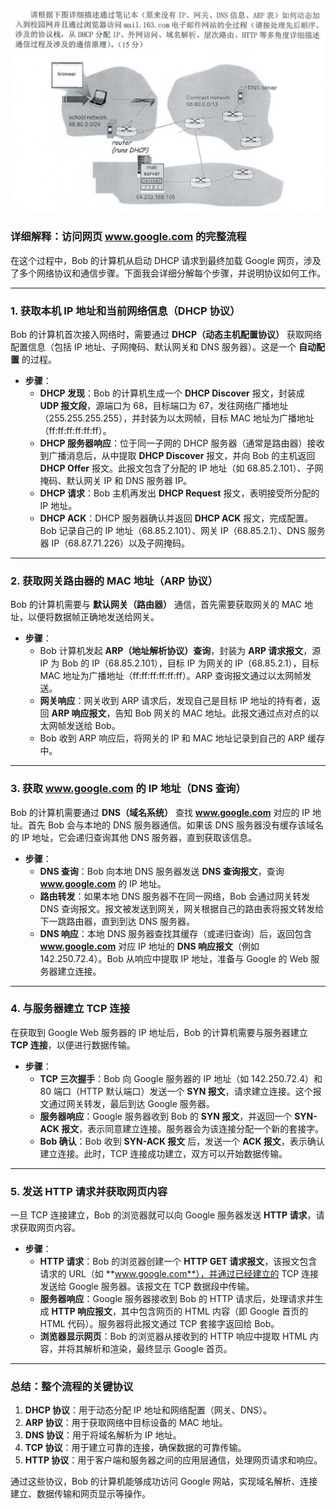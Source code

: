 ![alt text](../images/image-8.png)

### **详细解释：访问网页 www.google.com 的完整流程**

在这个过程中，Bob 的计算机从启动 DHCP 请求到最终加载 Google 网页，涉及了多个网络协议和通信步骤。下面我会详细分解每个步骤，并说明协议如何工作。

---

### **1. 获取本机 IP 地址和当前网络信息（DHCP 协议）**

Bob 的计算机首次接入网络时，需要通过 **DHCP（动态主机配置协议）** 获取网络配置信息（包括 IP 地址、子网掩码、默认网关和 DNS 服务器）。这是一个 **自动配置** 的过程。

- **步骤**：
  - **DHCP 发现**：Bob 的计算机生成一个 **DHCP Discover** 报文，封装成 **UDP 报文段**，源端口为 68，目标端口为 67，发往网络广播地址（255.255.255.255），并封装为以太网帧，目标 MAC 地址为广播地址（ff:ff:ff:ff:ff:ff）。
  - **DHCP 服务器响应**：位于同一子网的 DHCP 服务器（通常是路由器）接收到广播消息后，从中提取 **DHCP Discover** 报文，并向 Bob 的主机返回 **DHCP Offer** 报文。此报文包含了分配的 IP 地址（如 68.85.2.101）、子网掩码、默认网关 IP 和 DNS 服务器 IP。
  - **DHCP 请求**：Bob 主机再发出 **DHCP Request** 报文，表明接受所分配的 IP 地址。
  - **DHCP ACK**：DHCP 服务器确认并返回 **DHCP ACK** 报文，完成配置。Bob 记录自己的 IP 地址（68.85.2.101）、网关 IP（68.85.2.1）、DNS 服务器 IP（68.87.71.226）以及子网掩码。

---

### **2. 获取网关路由器的 MAC 地址（ARP 协议）**

Bob 的计算机需要与 **默认网关（路由器）** 通信，首先需要获取网关的 MAC 地址，以便将数据帧正确地发送给网关。

- **步骤**：
  - Bob 计算机发起 **ARP（地址解析协议）查询**，封装为 **ARP 请求报文**，源 IP 为 Bob 的 IP（68.85.2.101），目标 IP 为网关的 IP（68.85.2.1），目标 MAC 地址为广播地址（ff:ff:ff:ff:ff:ff）。ARP 查询报文通过以太网帧发送。
  - **网关响应**：网关收到 ARP 请求后，发现自己是目标 IP 地址的持有者，返回 **ARP 响应报文**，告知 Bob 网关的 MAC 地址。此报文通过点对点的以太网帧发送给 Bob。
  - Bob 收到 ARP 响应后，将网关的 IP 和 MAC 地址记录到自己的 ARP 缓存中。

---

### **3. 获取 www.google.com 的 IP 地址（DNS 查询）**

Bob 的计算机需要通过 **DNS（域名系统）** 查找 **www.google.com** 对应的 IP 地址。首先 Bob 会与本地的 DNS 服务器通信。如果该 DNS 服务器没有缓存该域名的 IP 地址，它会递归查询其他 DNS 服务器，直到获取该信息。

- **步骤**：
  - **DNS 查询**：Bob 向本地 DNS 服务器发送 **DNS 查询报文**，查询 **www.google.com** 的 IP 地址。
  - **路由转发**：如果本地 DNS 服务器不在同一网络，Bob 会通过网关转发 DNS 查询报文。报文被发送到网关，网关根据自己的路由表将报文转发给下一跳路由器，直到到达 DNS 服务器。
  - **DNS 响应**：本地 DNS 服务器查找其缓存（或递归查询）后，返回包含 **www.google.com** 对应 IP 地址的 **DNS 响应报文**（例如 142.250.72.4）。Bob 从响应中提取 IP 地址，准备与 Google 的 Web 服务器建立连接。

---

### **4. 与服务器建立 TCP 连接**

在获取到 Google Web 服务器的 IP 地址后，Bob 的计算机需要与服务器建立 **TCP 连接**，以便进行数据传输。

- **步骤**：
  - **TCP 三次握手**：Bob 向 Google 服务器的 IP 地址（如 142.250.72.4）和 80 端口（HTTP 默认端口）发送一个 **SYN 报文**，请求建立连接。这个报文通过网关转发，最后到达 Google 服务器。
  - **服务器响应**：Google 服务器收到 Bob 的 **SYN 报文**，并返回一个 **SYN-ACK 报文**，表示同意建立连接。服务器会为该连接分配一个新的套接字。
  - **Bob 确认**：Bob 收到 **SYN-ACK 报文** 后，发送一个 **ACK 报文**，表示确认建立连接。此时，TCP 连接成功建立，双方可以开始数据传输。

---

### **5. 发送 HTTP 请求并获取网页内容**

一旦 TCP 连接建立，Bob 的浏览器就可以向 Google 服务器发送 **HTTP 请求**，请求获取网页内容。

- **步骤**：
  - **HTTP 请求**：Bob 的浏览器创建一个 **HTTP GET 请求报文**，该报文包含请求的 URL（如 **www.google.com**），并通过已经建立的 TCP 连接发送给 Google 服务器。该报文在 TCP 数据段中传输。
  - **服务器响应**：Google 服务器接收到 Bob 的 HTTP 请求后，处理请求并生成 **HTTP 响应报文**，其中包含网页的 HTML 内容（即 Google 首页的 HTML 代码）。服务器将此报文通过 TCP 套接字返回给 Bob。
  - **浏览器显示网页**：Bob 的浏览器从接收到的 HTTP 响应中提取 HTML 内容，并将其解析和渲染，最终显示 Google 首页。

---

### **总结：整个流程的关键协议**

1. **DHCP 协议**：用于动态分配 IP 地址和网络配置（网关、DNS）。
2. **ARP 协议**：用于获取网络中目标设备的 MAC 地址。
3. **DNS 协议**：用于将域名解析为 IP 地址。
4. **TCP 协议**：用于建立可靠的连接，确保数据的可靠传输。
5. **HTTP 协议**：用于客户端和服务器之间的应用层通信，处理网页请求和响应。

通过这些协议，Bob 的计算机能够成功访问 Google 网站，实现域名解析、连接建立、数据传输和网页显示等操作。